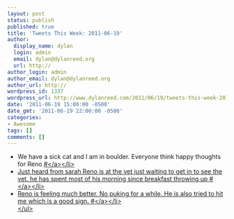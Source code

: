```yaml
---
layout: post
status: publish
published: true
title: 'Tweets This Week: 2011-06-19'
author:
  display_name: dylan
  login: admin
  email: dylan@dylanreed.org
  url: http://
author_login: admin
author_email: dylan@dylanreed.org
author_url: http://
wordpress_id: 1337
wordpress_url: http://www.dylanreed.com/2011/06/19/tweets-this-week-2011-06-19/
date: '2011-06-19 15:00:00 -0500'
date_gmt: '2011-06-19 22:00:00 -0500'
categories:
- Awesome
tags: []
comments: []
---
```

<ul class="aktt_tweet_digest">
<li>We have a sick cat and I am in boulder. Everyone think happy thoughts for Reno <a href="http:&#47;&#47;twitter.com&#47;awesomeguy&#47;statuses&#47;81813185417580544" class="aktt_tweet_time">#<&#47;a><&#47;li>
<li>Just heard from sarah Reno is at the vet just waiting to get in to see the vet. he has spent most of his morning since breakfast throwing up <a href="http:&#47;&#47;twitter.com&#47;awesomeguy&#47;statuses&#47;81819108383010816" class="aktt_tweet_time">#<&#47;a><&#47;li>
<li>Reno is feeling much better. No puking for a while. He is also tried to hit me which is a good sign. <a href="http:&#47;&#47;twitter.com&#47;awesomeguy&#47;statuses&#47;81879141066096640" class="aktt_tweet_time">#<&#47;a><&#47;li><br />
<&#47;ul></p>
